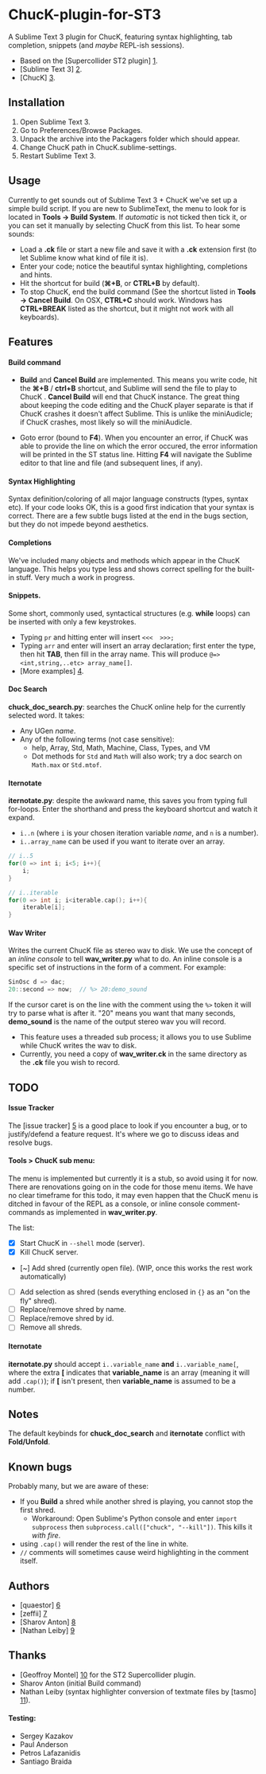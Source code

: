 ChucK-plugin-for-ST3
====================

A Sublime Text 3 plugin for ChucK, featuring syntax highlighting, tab completion, snippets (and *maybe* REPL-ish sessions).

- Based on the [Supercollider ST2 plugin] [1].
- [Sublime Text 3] [2].
- [ChucK] [3].

## Installation

 1. Open Sublime Text 3.
 2. Go to Preferences/Browse Packages.
 3. Unpack the archive into the Packagers folder which should appear.
 4. Change ChucK path in ChucK.sublime-settings.
 5. Restart Sublime Text 3.

## Usage

Currently to get sounds out of Sublime Text 3 + ChucK we've set up a simple build script. 
If you are new to SublimeText, the menu to look for is located in **Tools -> Build System**. 
If *automatic* is not ticked then tick it, or you can set it manually by selecting ChucK from this list. To hear some sounds:

- Load a **.ck** file or start a new file and save it with a **.ck** extension first (to let Sublime know what kind of file it is).
- Enter your code; notice the beautiful syntax highlighting, completions and hints.
- Hit the shortcut for build (**⌘+B**, or **CTRL+B** by default). 
- To stop ChucK, end the build command (See the shortcut listed in **Tools -> Cancel Build**. On OSX, **CTRL+C** should work. Windows has **CTRL+BREAK** listed as the shortcut, but it might not work with all keyboards).


## Features

#### Build command
- **Build** and **Cancel Build** are implemented. This means you write code, hit the **⌘+B** / **ctrl+B** shortcut, and Sublime will send the file to play to ChucK . **Cancel Build** will end that ChucK instance. The great thing about keeping the code editing and the ChucK player separate is that if ChucK crashes it doesn't affect Sublime. This is unlike the miniAudicle; if ChucK crashes, most likely so will the miniAudicle.

- Goto error (bound to **F4**). When you encounter an error, if ChucK was able to provide the line on which the error occured, the error information will be printed in the ST status line. Hitting **F4** will navigate the Sublime editor to that line and file (and subsequent lines, if any).

#### Syntax Highlighting
Syntax definition/coloring of all major language constructs (types, syntax etc). If your code looks OK, this is a good first indication that your syntax is correct. There are a few subtle bugs listed at the end in the bugs section, but they do not impede beyond aesthetics.

#### Completions
We've included many objects and methods which appear in the ChucK language. This helps you type less and shows correct spelling for the built-in stuff. Very much a work in progress.

#### Snippets.
Some short, commonly used, syntactical structures (e.g. **while** loops) can be inserted with only a few keystrokes.

- Typing `pr` and hitting enter will insert `<<<  >>>;` 
- Typing `arr` and enter will insert an array declaration; first enter the type, then hit **TAB**, then fill in the array name. This will produce `@=> <int,string,..etc> array_name[]`.
- [More examples] [4].
 
#### Doc Search
**chuck_doc_search.py**: searches the ChucK online help for the currently selected word. It takes:
 - Any UGen _name_.
 - Any of the following terms (not case sensitive):
   - help, Array, Std, Math, Machine, Class, Types, and VM
   - Dot methods for `Std` and `Math` will also work; try a doc search on `Math.max` or `Std.mtof`.

#### Iternotate
**iternotate.py**: despite the awkward name, this saves you from typing full for-loops. Enter the shorthand and press the keyboard shortcut and watch it expand.

- `i..n` (where `i` is your chosen iteration variable _name_, and `n` is a number).
- `i..array_name` can be used if you want to iterate over an array.



```c
// i..5
for(0 => int i; i<5; i++){
    i;
}

// i..iterable
for(0 => int i; i<iterable.cap(); i++){
    iterable[i];
}
```

#### Wav Writer
Writes the current ChucK file as stereo wav to disk. We use the concept of an *inline console* to tell **wav_writer.py** what to do. An inline console is a specific set of instructions in the form of a comment. For example: 

```c
SinOsc d => dac;
20::second => now;  // %> 20:demo_sound
```

If the cursor caret is on the line with the comment using the `%>` token it will try to parse what is after it. "20" means you want that many seconds, **demo_sound** is the name of the output stereo wav you will record.
  - This feature uses a threaded sub process; it allows you to use Sublime while ChucK writes the wav to disk.
  - Currently, you need a copy of **wav_writer.ck** in the same directory as the **.ck** file you wish to record.

## TODO

#### Issue Tracker
The [issue tracker] [5] is a good place to look if you encounter a bug, or to justify/defend a feature request. It's where we go to discuss ideas and resolve bugs.


#### **Tools > ChucK** sub menu:
The menu is implemented but currently it is a stub, so avoid using it for now. There are 
renovations going on in the code for those menu items. We have no clear timeframe for this todo, it may even happen that the ChucK menu is ditched in favour of the REPL as a console, or inline console comment-commands as implemented in **wav_writer.py**.

The list:

  - [x] Start ChucK in `--shell` mode (server).
  - [x] Kill ChucK server.
  - [~] Add shred (currently open file). (WIP, once this works the rest work automatically)
  - [ ] Add selection as shred (sends everything enclosed in `{}` as an "on the fly" shred).
  - [ ] Replace/remove shred by name.
  - [ ] Replace/remove shred by id.
  - [ ] Remove all shreds.

#### Iternotate
**iternotate.py** should accept `i..variable_name` **and** `i..variable_name[`, where the extra **[** indicates that **variable_name** is an array (meaning it will add `.cap()`); if **[** isn't present, then **variable_name** is assumed to be a number.

## Notes
The default keybinds for **chuck_doc_search** and **iternotate** conflict with **Fold/Unfold**.

## Known bugs
Probably many, but we are aware of these:

- If you **Build** a shred while another shred is playing, you cannot stop the first shred.
    - Workaround: Open Sublime's Python console and enter `import subprocess` then `subprocess.call(["chuck", "--kill"])`. This kills it *with fire*.
- using `.cap()` will render the rest of the line in white.
- `//` comments will sometimes cause weird highlighting in the comment itself.


## Authors

- [quaestor] [6]
- [zeffii] [7]
- [Sharov Anton] [8]
- [Nathan Leiby] [9]

## Thanks

- [Geoffroy Montel] [10] for the ST2 Supercollider plugin.
- Sharov Anton (initial Build command)
- Nathan Leiby (syntax highlighter conversion of textmate files by [tasmo] [11]).


#### Testing:

- Sergey Kazakov
- Paul Anderson
- Petros Lafazanidis
- Santiago Braida

[1]: http://github.com/geoffroymontel/supercollider-package-for-sublime-text    "Supercollider ST2 plugin home"
[2]: http://www.sublimetext.com/3   "Sublime Text 3 home"
[3]: http://chuck.cs.princeton.edu    "ChucK home"
[4]: http://github.com/tildebyte/ChucK-plugin-for-ST3/tree/master/snippets     "More examples"
[5]: http://github.com/tildebyte/ChucK-plugin-for-ST3/issues?state=open    "GitHub Issue Tracker"
[6]: http://github.com/tildebyte    "tildebyte on GitHub"
[7]: http://www.coursera.org/user/i/daff1a17ed112d8df2602bc10fa57a3b    "dealga at Coursera"
[8]: http://www.coursera.org/user/i/6591636f6ce50babb61bb547c721fac4    "Sharov Anton at Coursera"
[9]: http://github.com/nathanleiby    "Nathan Leiby on GitHub"
[10]: http://schemawound.com    "Geoffroy Montel"
[11]: http://tasmo.github.com/ChucK.tmbundle    "Download the original bundle here"
